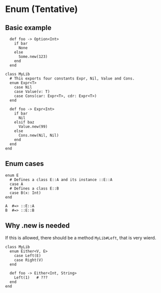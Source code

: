 # Enum (Tentative)

## Basic example

```
  def foo -> Option<Int>
    if bar
      None
    else
      Some.new(123)
    end
  end
```

```
class MyLib
  # This exports four constants Expr, Nil, Value and Cons.
  enum Expr<T>
    case Nil
    case Value(v: T)
    case Cons(car: Expr<T>, cdr: Expr<T>)
  end

  def foo -> Expr<Int>
    if bar
      Nil
    elsif baz
      Value.new(99)
    else
      Cons.new(Nil, Nil)
    end
  end
end
```

## Enum cases

```
enum E
  # Defines a class E::A and its instance ::E::A
  case A
  # Defines a class E::B
  case B(x: Int)
end

A  #=> ::E::A
B  #=> ::E::B
```

## Why .new is needed

If this is allowed, there should be a method `MyLib#Left`, that is very wierd.

```
class MyLib
  enum Either<V, E>
    case Left(E)
    case Right(V)
  end

  def foo -> Either<Int, String>
    Left(1)   # ???
  end
end
```
